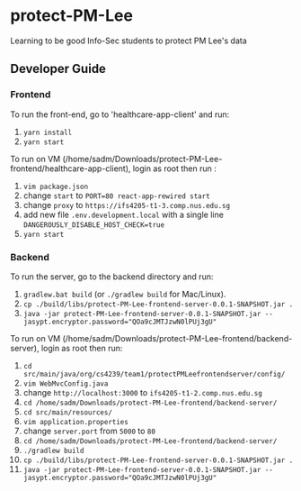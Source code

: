 # protect-PM-Lee
Learning to be good Info-Sec students to protect PM Lee's data

## Developer Guide

### Frontend
To run the front-end, go to 'healthcare-app-client' and run:
1. `yarn install`
1. `yarn start`

To run on VM (/home/sadm/Downloads/protect-PM-Lee-frontend/healthcare-app-client), login as root then run :
1. `vim package.json`
1. change `start` to `PORT=80 react-app-rewired start`
1. change `proxy` to `https://ifs4205-t1-3.comp.nus.edu.sg`
1. add new file `.env.development.local` with a single line `DANGEROUSLY_DISABLE_HOST_CHECK=true`
1. `yarn start`

### Backend
To run the server, go to the backend directory and run:
1. `gradlew.bat build` (or `./gradlew build` for Mac/Linux).
1. `cp ./build/libs/protect-PM-Lee-frontend-server-0.0.1-SNAPSHOT.jar .`
1. `java -jar protect-PM-Lee-frontend-server-0.0.1-SNAPSHOT.jar --jasypt.encryptor.password="QOa9cJMTJzwN0lPUj3gU"`

To run on VM (/home/sadm/Downloads/protect-PM-Lee-frontend/backend-server), login as root then run:
1. `cd src/main/java/org/cs4239/team1/protectPMLeefrontendserver/config/`
1. `vim WebMvcConfig.java`
1. change `http://localhost:3000` to `ifs4205-t1-2.comp.nus.edu.sg`
1. `cd /home/sadm/Downloads/protect-PM-Lee-frontend/backend-server/`
1. `cd src/main/resources/`
1. `vim application.properties`
1. change `server.port` from `5000` to `80`
1. `cd /home/sadm/Downloads/protect-PM-Lee-frontend/backend-server/`
1. `./gradlew build`
1. `cp ./build/libs/protect-PM-Lee-frontend-server-0.0.1-SNAPSHOT.jar .`
1. `java -jar protect-PM-Lee-frontend-server-0.0.1-SNAPSHOT.jar --jasypt.encryptor.password="QOa9cJMTJzwN0lPUj3gU"`
